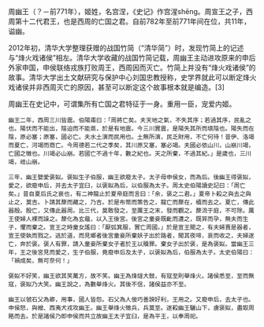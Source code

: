 周幽王（？－前771年），姬姓，名宫涅，《史记》作宫湦shēng。周宣王之子，西周第十二代君王，也是西周的亡国之君。自前782年至前771年间在位，共11年，谥幽。

2012年初，清华大学整理获赠的战国竹简（“清华简”）时，发现竹简上的记述与“烽火戏诸侯”相左。清华大学收藏的战国竹简记载，周幽王主动进攻原来的申后外家申国，申侯联络戎族打败周王，西周因而灭亡。竹简上并没有“烽火戏诸侯”的故事。清华大学出土文献研究与保护中心刘国忠教授称，史学界就此可以断定烽火戏诸侯并非西周灭亡的原因，甚至可以断定这个故事根本就是编造。[3]

周幽王在史记中，可谓集所有亡国之君特征于一身。重用一臣，宠爱内姬。
```
幽王二年，西周三川皆震。伯陽甫曰：「周將亡矣。夫天地之氣，不失其序；若過其序，民亂之也。陽伏而不能出，陰迫而不能蒸，於是有地震。今三川實震，是陽失其所而填陰也。陽失而在陰，原必塞；原塞，國必亡。夫水土演而民用也。土無所演，民乏財用，不亡何待！昔伊、洛竭而夏亡，河竭而商亡。今周德若二代之季矣，其川原又塞，塞必竭。夫國必依山川，山崩川竭，亡國之徵也。川竭必山崩。若國亡不過十年，數之紀也。天之所棄，不過其紀。」是歲也，三川竭，岐山崩。
```
```
三年，幽王嬖愛褒姒。褒姒生子伯服，幽王欲廢太子。太子母申侯女，而為后。後幽王得褒姒，愛之，欲廢申后，并去太子宜臼，以褒姒為后，以伯服為太子。周太史伯陽讀史記曰：「周亡矣。」昔自夏后氏之衰也，有二神龍止於夏帝庭而言曰：「余，褒之二君。」夏帝卜殺之與去之與止之，莫吉。卜請其漦而藏之，乃吉。於是布幣而策告之，龍亡而漦在，櫝而去之。夏亡，傳此器殷。殷亡，又傳此器周。比三代，莫敢發之，至厲王之末，發而觀之。漦流于庭，不可除。厲王使婦人裸而譟之。漦化為玄黿，以入王後宮。後宮之童妾既齔而遭之，既笄而孕，無夫而生子，懼而棄之。宣王之時童女謠曰：「厭弧箕服，實亡周國。」於是宣王聞之，有夫婦賣是器者，宣王使執而戮之。逃於道，而見鄉者後宮童妾所棄妖子出於路者，聞其夜啼，哀而收之，夫婦遂亡，奔於褒。褒人有罪，請入童妾所棄女子者於王以贖罪。棄女子出於褒，是為褒姒。當幽王三年，王之後宮見而愛之，生子伯服，竟廢申后及太子，以褒姒為后，伯服為太子。太史伯陽曰：「禍成矣，無可奈何！」
```
```
褒姒不好笑，幽王欲其笑萬方，故不笑。幽王為烽燧大鼓，有寇至則舉烽火。諸侯悉至，至而無寇，褒姒乃大笑。幽王說之，為數舉烽火。其後不信，諸侯益亦不至。
```
```
幽王以虢石父為卿，用事，國人皆怨。石父為人佞巧善諛好利，王用之。又廢申后，去太子也。申侯怒，與繒、西夷犬戎攻幽王。幽王舉烽火徵兵，兵莫至。遂殺幽王驪山下，虜褒姒，盡取周賂而去。於是諸侯乃即申侯而共立故幽王太子宜臼，是為平王，以奉周祀。
```
